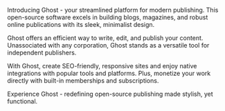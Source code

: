 Introducing Ghost - your streamlined platform for modern publishing. This open-source software excels in building blogs, magazines, and robust online publications with its sleek, minimalist design.

Ghost offers an efficient way to write, edit, and publish your content. Unassociated with any corporation, Ghost stands as a versatile tool for independent publishers.

With Ghost, create SEO-friendly, responsive sites and enjoy native integrations with popular tools and platforms. Plus, monetize your work directly with built-in memberships and subscriptions.

Experience Ghost - redefining open-source publishing made stylish, yet functional.
